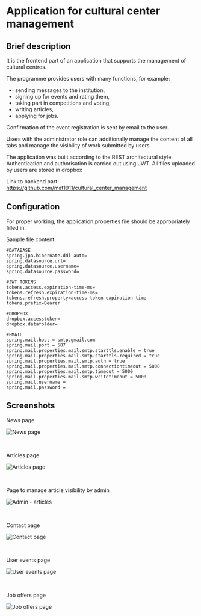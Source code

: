 # Application for cultural center management

## Brief description

It is the frontend part of an application that supports the management of cultural centres. 

The programme provides users with many functions, for example:
* sending messages to the institution,
* signing up for events and rating them,
* taking part in competitions and voting,
* writing articles,
* applying for jobs.

Confirmation of the event registration is sent by email to the user.

Users with the administrator role can additionally manage the content of all tabs and manage the visibility of work submitted by users.

The application was built according to the REST architectural style. Authentication and authorisation is carried out using JWT.
All files uploaded by users are stored in dropbox

Link to backend part: https://github.com/mat1911/cultural_center_management

## Configuration

For proper working, the application.properties file should be appropriately filled in.

Sample file content:

```properties
#DATABASE
spring.jpa.hibernate.ddl-auto=
spring.datasource.url=
spring.datasource.username=
spring.datasource.password=

#JWT TOKENS
tokens.access.expiration-time-ms=
tokens.refresh.expiration-time-ms=
tokens.refresh.property=access-token-expiration-time
tokens.prefix=Bearer

#DROPBOX
dropbox.accesstoken=
dropbox.datafolder=

#EMAIL
spring.mail.host = smtp.gmail.com
spring.mail.port = 587
spring.mail.properties.mail.smtp.starttls.enable = true
spring.mail.properties.mail.smtp.starttls.required = true
spring.mail.properties.mail.smtp.auth = true
spring.mail.properties.mail.smtp.connectiontimeout = 5000
spring.mail.properties.mail.smtp.timeout = 5000
spring.mail.properties.mail.smtp.writetimeout = 5000
spring.mail.username = 
spring.mail.password = 
```

## Screenshots

News page

![News page](https://github.com/mat1911/Screenshots/blob/main/Cultural_center/thesis_screenshot_1.PNG?raw=true)

<br />

Articles page

![Articles page](https://github.com/mat1911/Screenshots/blob/main/Cultural_center/thesis_screenshot_2.PNG?raw=true)

<br />

Page to manage article visibility by admin

![Admin - articles](https://github.com/mat1911/Screenshots/blob/main/Cultural_center/thesis_screenshot_5.PNG?raw=true)


<br />

Contact page

![Contact page](https://github.com/mat1911/Screenshots/blob/main/Cultural_center/thesis_screenshot_4.PNG?raw=true)


<br />

User events page

![User events page](https://github.com/mat1911/Screenshots/blob/main/Cultural_center/thesis_screenshot_6.PNG?raw=true)


<br />

Job offers page

![Job offers page](https://github.com/mat1911/Screenshots/blob/main/Cultural_center/thesis_screenshot_3.PNG?raw=true)

